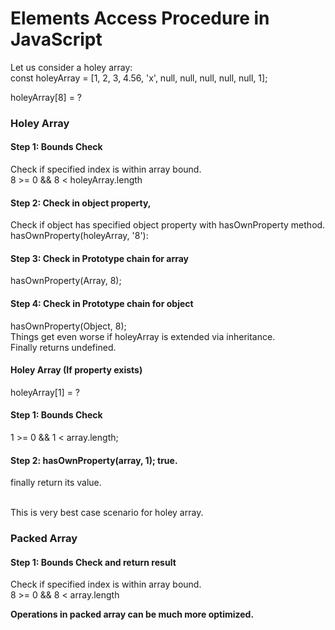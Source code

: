 # Elements Access Procedure in JavaScript
Let us consider a holey array: <br />
const holeyArray = [1, 2, 3, 4.56, 'x', null, null, null, null, null, 1];

holeyArray[8] = ?

### Holey Array
#### Step 1: Bounds Check
Check if specified index is within array bound.
<br /> 8 >= 0 && 8 < holeyArray.length

#### Step 2: Check in object property,
Check if object has specified object property with hasOwnProperty method.
<br /> hasOwnProperty(holeyArray, '8'):

#### Step 3: Check in Prototype chain for array
hasOwnProperty(Array, 8);

#### Step 4: Check in Prototype chain for object
hasOwnProperty(Object, 8);
<br /> Things get even worse if holeyArray is extended via inheritance.
<br /> Finally returns undefined.

#### Holey Array (If property exists)
holeyArray[1] = ? 

#### Step 1: Bounds Check 
1 >= 0 && 1 < array.length; 

#### Step 2: hasOwnProperty(array, 1); true.
finally return its value.

<br /> This is very best case scenario for holey array.
 
### Packed Array
#### Step 1: Bounds Check and return result
Check if specified index is within array bound.
<br /> 8 >= 0 && 8 < array.length 

<b>Operations in packed array can be much more optimized.</b>
